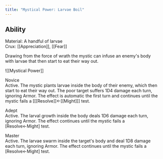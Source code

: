 ```yaml
---
title: "Mystical Power: Larvae Boil"
---
```

## Ability
Material: A handful of larvae<br>Crux: [[Appreciation]], [[Fear]]

Drawing from the force of wrath the mystic can infuse an enemy's body with larvae that then start to eat their way out.

![[Mystical Power]]

Novice<br>Active. The mystic plants larvae inside the body of their enemy, which then start to eat their way out. The poor target suffers 1D4 damage each turn, ignoring Armor. The effect is automatic the first turn and continues until the mystic fails a \[[[Resolve]]←[[Might]]\] test.

Adept<br>Active. The larval growth inside the body deals 1D6 damage each turn, ignoring Armor. The effect continues until the mystic fails a \[Resolve←Might\] test.

Master<br>Active. The larvae swarm inside the target's body and deal 1D8 damage each turn, ignoring Armor. The effect continues until the mystic fails a \[Resolve←Might\] test.